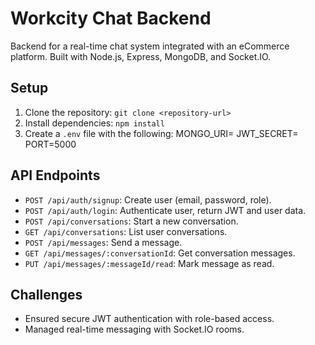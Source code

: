 # Workcity Chat Backend

Backend for a real-time chat system integrated with an eCommerce platform. Built with Node.js, Express, MongoDB, and Socket.IO.

## Setup

1. Clone the repository: `git clone <repository-url>`
2. Install dependencies: `npm install`
3. Create a `.env` file with the following:
   MONGO_URI=<your-mongodb-uri>
   JWT_SECRET=<your-jwt-secret>
   PORT=5000

## API Endpoints

- `POST /api/auth/signup`: Create user (email, password, role).
- `POST /api/auth/login`: Authenticate user, return JWT and user data.
- `POST /api/conversations`: Start a new conversation.
- `GET /api/conversations`: List user conversations.
- `POST /api/messages`: Send a message.
- `GET /api/messages/:conversationId`: Get conversation messages.
- `PUT /api/messages/:messageId/read`: Mark message as read.

## Challenges

- Ensured secure JWT authentication with role-based access.
- Managed real-time messaging with Socket.IO rooms.
